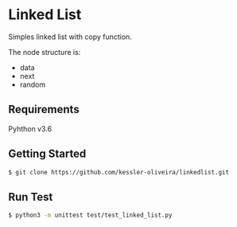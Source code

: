 # Linked List

Simples linked list with copy function. 

The node structure is:
+ data
+ next
+ random

## Requirements

Pyhthon v3.6

## Getting Started

``` bash
$ git clone https://github.com/kessler-oliveira/linkedlist.git
```

## Run Test

``` bash
$ python3 -m unittest test/test_linked_list.py
```

